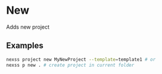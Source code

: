 # New

Adds new project

## Examples

```sh
nexss project new MyNewProject --template=template1 # or
nexss p new . # create project in current folder
```
